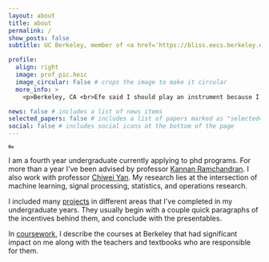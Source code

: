 ```yaml
---
layout: about
title: about
permalink: /
show_posts: false
subtitle: UC Berkeley, member of <a href='https://bliss.eecs.berkeley.edu/'>Berkeley Laboratory for Information and System Sciences</a> (BLISS). <br> jingxing.wang@berkeley.edu

profile:
  align: right
  image: prof_pic.heic
  image_circular: False # crops the image to make it circular
  more_info: >
    <p>Berkeley, CA <br>Efe said I should play an instrument because I look like a rockstar.</p>

news: false # includes a list of news items
selected_papers: false # includes a list of papers marked as "selected={true}"
social: false # includes social icons at the bottom of the page
---
```


<h1 style="font-size:7">Bio</h1>

I am a fourth year undergraduate currently applying to phd programs. For more than a year I've been advised by professor <a href='https://people.eecs.berkeley.edu/~kannanr/'> Kannan Ramchandran</a>. I also work with professor <a href='https://yanchiwei.github.io/'> Chiwei Yan</a>. My research lies at the intersection of machine learning, signal processing, statistics, and operations research.

I included many <a href='https://jesse271828.github.io/projects/'>projects</a> in different areas that I've completed in my undergraduate years. They usually begin with a couple quick paragraphs of the incentives behind them, and conclude with the presentables.

In <a href='https://jesse271828.github.io/coursework/'>coursework</a>, I describe the courses at Berkeley that had significant impact on me along with the teachers and textbooks who are responsible for them.
